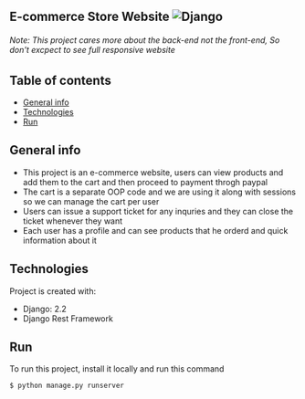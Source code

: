 ## E-commerce Store Website ![Django](https://img.shields.io/badge/Django-2.2.9-yellow.svg)

###### Note: This project cares more about the back-end not the front-end, So don't excpect to see full responsive website

## Table of contents
* [General info](#general-info)
* [Technologies](#technologies)
* [Run](#run)

## General info
- This project is an e-commerce website, users can view products and add them to the cart and then proceed to payment throgh paypal
- The cart is a separate OOP code and we are using it along with sessions so we can manage the cart per user
- Users can issue a support ticket for any inquries and they can close the ticket whenever they want
- Each user has a profile and can see products that he orderd and quick information about it

## Technologies
Project is created with:
* Django: 2.2
* Django Rest Framework
	
## Run
To run this project, install it locally and run this command

```
$ python manage.py runserver
```
